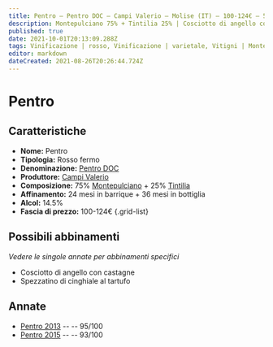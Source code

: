 ```yaml
---
title: Pentro – Pentro DOC – Campi Valerio – Molise (IT) – 100-124€ – 5★
description: Montepulciano 75% + Tintilia 25% | Cosciotto di angello con castagne – Spezzatino di cinghiale al tartufo
published: true
date: 2021-10-01T20:13:09.288Z
tags: Vinificazione | rosso, Vinificazione | varietale, Vitigni | Montepulciano, molise, Cosciotto di angello con castagne, Spezzatino di cinghiale al tartufo, Vinificazione | fermo, Valutazioni | 5 stelle, Prezzi | 100-124€
editor: markdown
dateCreated: 2021-08-26T20:26:44.724Z
---
```


# Pentro

## Caratteristiche
- **Nome:** Pentro
- **Tipologia:** Rosso fermo
- **Denominazione:** [Pentro DOC](/denominazioni/Italia/Molise/DOC/Pentro) 
- **Produttore:** [Campi Valerio](/produttori/Italia/Molise/Campi-Valerio) 
- **Composizione:** 75% [Montepulciano](/vitigni/Italia/bacca-nera/montepulciano) + 25% [Tintilia](/vitigni/Italia/bacca-nera/tintilia-del-molise)
- **Affinamento:** 24 mesi in barrique + 36 mesi in bottiglia
- **Alcol:** 14.5%
- **Fascia di prezzo:** 100-124€
{.grid-list}

## Possibili abbinamenti
*Vedere le singole annate per abbinamenti specifici*

- Cosciotto di angello con castagne
- Spezzatino di cinghiale al tartufo

## Annate
- [Pentro 2013](/vini/Italia/Molise/Campi-Valerio/Pentro/2013) -- <span class="star-5"></span> -- 95/100
- [Pentro 2015](/vini/Italia/Molise/Campi-Valerio/Pentro/2015) -- <span class="star-5"></span> -- 93/100



